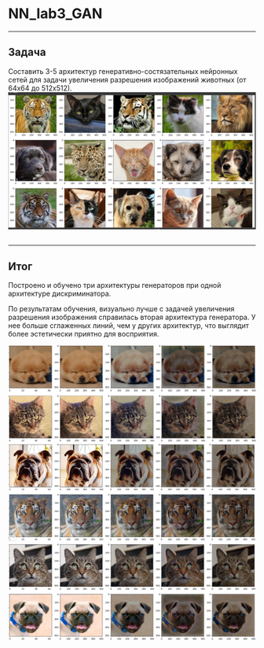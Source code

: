 # NN_lab3_GAN
______
## Задача
Составить 3-5 архитектур генеративно-состязательных нейронных сетей для задачи увеличения разрешения изображений животных (от 64х64 до 512х512). 
![Image alt](https://github.com/Virelll/NN_lab3_GAN/blob/main/dataset.png)
##
_____
## Итог
Построено и обучено три архитектуры генераторов при одной архитектуре дискриминатора. 

По результатам обучения, визуально лучше с задачей увеличения разрешения изображения справилась вторая архитектура генератора. У нее больше сглаженных линий, чем у других архитектур, что выглядит более эстетически приятно для восприятия.

![Image alt](https://github.com/Virelll/NN_lab3_GAN/blob/main/res1.png)
![Image alt](https://github.com/Virelll/NN_lab3_GAN/blob/main/res2.png)
![Image alt](https://github.com/Virelll/NN_lab3_GAN/blob/main/res3.png)



